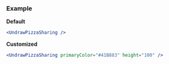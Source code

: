 ### Example

**Default**
```jsx
<UndrawPizzaSharing />
```

**Customized**
```jsx
<UndrawPizzaSharing primaryColor="#41B883" height="100" />
```
